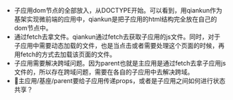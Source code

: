 - 子应用dom节点的全部放入，从DOCTYPE开始。可以看到，用qiankun作为基架实现微前端的应用中，qiankun是把子应用的html结构完全放在自己的dom节点中。
- 通过fetch去拿文件。qiankun通过fetch去获取子应用的js文件。同时，对于子应用中需要动态加载的文件，也是当点击或者需要处理这个页面的时候，再用fetch的方式去加载该页面的文件。
- 子应用需要解决跨域问题。因为parent也就是主应用是通过fetch去拿子应用js文件的，所以存在跨域问题，需要在各自的子应用中去解决跨域。
- 主应用/基座/parent要给子应用传递props，或者是子应用之间如何进行状态共享？